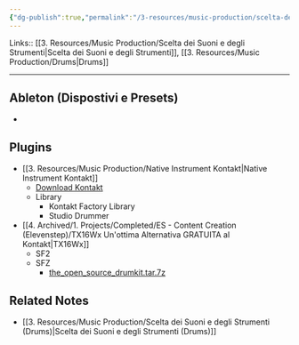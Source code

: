 ```yaml
---
{"dg-publish":true,"permalink":"/3-resources/music-production/scelta-dei-suoni-e-degli-strumenti-acoustic-drums/","tags":["type/note"]}
---
```


Links:: [[3. Resources/Music Production/Scelta dei Suoni e degli Strumenti\|Scelta dei Suoni e degli Strumenti]], [[3. Resources/Music Production/Drums\|Drums]]

---

## Ableton (Dispostivi e Presets)

- 


## Plugins

- [[3. Resources/Music Production/Native Instrument Kontakt\|Native Instrument Kontakt]]
	- [Download Kontakt](https://rutracker.net/forum/viewtopic.php?t=6478615)
	- Library
		- Kontakt Factory Library
		- Studio Drummer
- [[4. Archived/1. Projects/Completed/ES - Content Creation (Elevenstep)/TX16Wx Un'ottima Alternativa GRATUITA al Kontakt\|TX16Wx]]
	- SF2
	- SFZ
		- [the_open_source_drumkit.tar.7z](https://download.linuxaudio.org/musical-instrument-libraries/sfz/the_open_source_drumkit.tar.7z)




## Related Notes

- [[3. Resources/Music Production/Scelta dei Suoni e degli Strumenti (Drums)\|Scelta dei Suoni e degli Strumenti (Drums)]]

